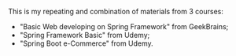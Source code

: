 This is my repeating and combination of materials from 3 courses:
- "Basic Web developing on Spring Framework" from GeekBrains;
- "Spring Framework Basic" from Udemy;
- "Spring Boot e-Commerce" from Udemy.
